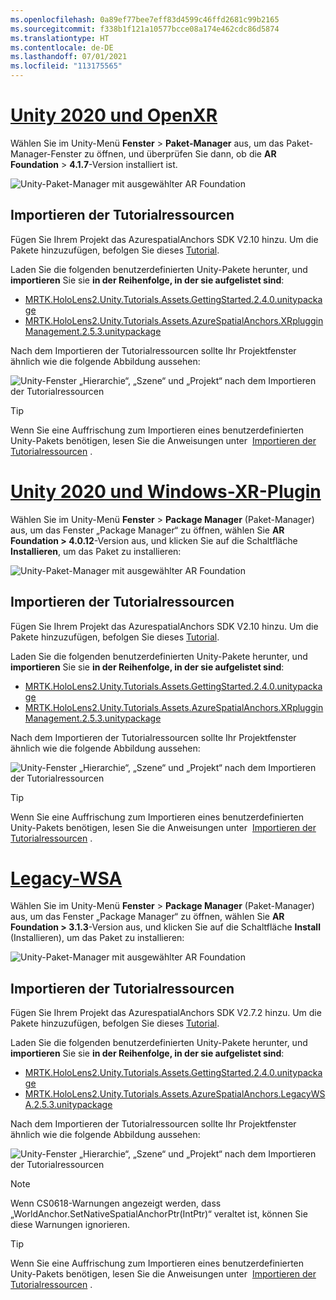 ```yaml
---
ms.openlocfilehash: 0a89ef77bee7eff83d4599c46ffd2681c99b2165
ms.sourcegitcommit: f338b1f121a10577bcce08a174e462cdc86d5874
ms.translationtype: HT
ms.contentlocale: de-DE
ms.lasthandoff: 07/01/2021
ms.locfileid: "113175565"
---
```

# <a name="unity-2020--openxr"></a>[Unity 2020 und OpenXR](#tab/openxr)

Wählen Sie im Unity-Menü **Fenster** > **Paket-Manager** aus, um das Paket-Manager-Fenster zu öffnen, und überprüfen Sie dann, ob die **AR Foundation** > **4.1.7**-Version installiert ist.

![Unity-Paket-Manager mit ausgewählter AR Foundation](../images/mr-learning-asa/asa-02-section3-step1-1-OpenXR.png)

## <a name="importing-the-tutorial-assets"></a>Importieren der Tutorialressourcen

Fügen Sie Ihrem Projekt das AzurespatialAnchors SDK V2.10 hinzu. Um die Pakete hinzuzufügen, befolgen Sie dieses [Tutorial](/azure/spatial-anchors/how-tos/setup-unity-project?tabs=UPMPackage).

Laden Sie die folgenden benutzerdefinierten Unity-Pakete herunter, und **importieren** Sie sie **in der Reihenfolge, in der sie aufgelistet sind**:

* [MRTK.HoloLens2.Unity.Tutorials.Assets.GettingStarted.2.4.0.unitypackage](https://github.com/microsoft/MixedRealityLearning/releases/download/getting-started-v2.4.0/MRTK.HoloLens2.Unity.Tutorials.Assets.GettingStarted.2.4.0.unitypackage)
* [MRTK.HoloLens2.Unity.Tutorials.Assets.AzureSpatialAnchors.XRplugginManagement.2.5.3.unitypackage](https://github.com/microsoft/MixedRealityLearning/releases/download/azure-spatial-anchors-v2.5.3.1/MRTK.HoloLens2.Unity.Tutorials.Assets.AzureSpatialAnchors.XRplugginManagement.2.5.3.unitypackage)

Nach dem Importieren der Tutorialressourcen sollte Ihr Projektfenster ähnlich wie die folgende Abbildung aussehen:

![Unity-Fenster „Hierarchie“, „Szene“ und „Projekt“ nach dem Importieren der Tutorialressourcen](../images/mr-learning-asa/asa-02-section3-step1-2-OpenXR.png)

> [!TIP]
> Wenn Sie eine Auffrischung zum Importieren eines benutzerdefinierten Unity-Pakets benötigen, lesen Sie die Anweisungen unter  [Importieren der Tutorialressourcen](../mr-learning-base-04.md#importing-the-tutorial-assets) .

# <a name="unity-2020--windows-xr-plugin"></a>[Unity 2020 und Windows-XR-Plugin](#tab/winxr)

Wählen Sie im Unity-Menü **Fenster** > **Package Manager** (Paket-Manager) aus, um das Fenster „Package Manager“ zu öffnen, wählen Sie **AR Foundation > 4.0.12**-Version aus, und klicken Sie auf die Schaltfläche **Installieren**, um das Paket zu installieren:

![Unity-Paket-Manager mit ausgewählter AR Foundation](../images/mr-learning-asa/asa-02-section3-step1-1-XRSDK.png)

## <a name="importing-the-tutorial-assets"></a>Importieren der Tutorialressourcen

Fügen Sie Ihrem Projekt das AzurespatialAnchors SDK V2.10 hinzu. Um die Pakete hinzuzufügen, befolgen Sie dieses [Tutorial](/azure/spatial-anchors/how-tos/setup-unity-project?tabs=UPMPackage).

Laden Sie die folgenden benutzerdefinierten Unity-Pakete herunter, und **importieren** Sie sie **in der Reihenfolge, in der sie aufgelistet sind**:

* [MRTK.HoloLens2.Unity.Tutorials.Assets.GettingStarted.2.4.0.unitypackage](https://github.com/microsoft/MixedRealityLearning/releases/download/getting-started-v2.4.0/MRTK.HoloLens2.Unity.Tutorials.Assets.GettingStarted.2.4.0.unitypackage)
* [MRTK.HoloLens2.Unity.Tutorials.Assets.AzureSpatialAnchors.XRplugginManagement.2.5.3.unitypackage](https://github.com/microsoft/MixedRealityLearning/releases/download/azure-spatial-anchors-v2.5.3.1/MRTK.HoloLens2.Unity.Tutorials.Assets.AzureSpatialAnchors.XRplugginManagement.2.5.3.unitypackage)

Nach dem Importieren der Tutorialressourcen sollte Ihr Projektfenster ähnlich wie die folgende Abbildung aussehen:

![Unity-Fenster „Hierarchie“, „Szene“ und „Projekt“ nach dem Importieren der Tutorialressourcen](../images/mr-learning-asa/asa-02-section3-step1-2-XRSDK.PNG)

> [!TIP]
> Wenn Sie eine Auffrischung zum Importieren eines benutzerdefinierten Unity-Pakets benötigen, lesen Sie die Anweisungen unter  [Importieren der Tutorialressourcen](../mr-learning-base-04.md#importing-the-tutorial-assets) .

# <a name="legacy-wsa"></a>[Legacy-WSA](#tab/wsa)

Wählen Sie im Unity-Menü **Fenster** > **Package Manager** (Paket-Manager) aus, um das Fenster „Package Manager“ zu öffnen, wählen Sie **AR Foundation > 3.1.3**-Version aus, und klicken Sie auf die Schaltfläche **Install** (Installieren), um das Paket zu installieren:

![Unity-Paket-Manager mit ausgewählter AR Foundation](../images/mr-learning-asa/asa-02-section3-step1-1-Legacy.png)

## <a name="importing-the-tutorial-assets"></a>Importieren der Tutorialressourcen

Fügen Sie Ihrem Projekt das AzurespatialAnchors SDK V2.7.2 hinzu. Um die Pakete hinzuzufügen, befolgen Sie dieses [Tutorial](/azure/spatial-anchors/how-tos/setup-unity-project?tabs=UPMPackage).

Laden Sie die folgenden benutzerdefinierten Unity-Pakete herunter, und **importieren** Sie sie **in der Reihenfolge, in der sie aufgelistet sind**:

* [MRTK.HoloLens2.Unity.Tutorials.Assets.GettingStarted.2.4.0.unitypackage](https://github.com/microsoft/MixedRealityLearning/releases/download/getting-started-v2.4.0/MRTK.HoloLens2.Unity.Tutorials.Assets.GettingStarted.2.4.0.unitypackage)
* [MRTK.HoloLens2.Unity.Tutorials.Assets.AzureSpatialAnchors.LegacyWSA.2.5.3.unitypackage](https://github.com/microsoft/MixedRealityLearning/releases/download/azure-spatial-anchors-v2.5.3.1/MRTK.HoloLens2.Unity.Tutorials.Assets.AzureSpatialAnchors.LegacyWSA.2.5.3.unitypackage)

Nach dem Importieren der Tutorialressourcen sollte Ihr Projektfenster ähnlich wie die folgende Abbildung aussehen:

![Unity-Fenster „Hierarchie“, „Szene“ und „Projekt“ nach dem Importieren der Tutorialressourcen](../images/mr-learning-asa/asa-02-section3-step1-2-Legacy.png)

> [!NOTE]
> Wenn CS0618-Warnungen angezeigt werden, dass „WorldAnchor.SetNativeSpatialAnchorPtr(IntPtr)“ veraltet ist, können Sie diese Warnungen ignorieren.

> [!TIP]
> Wenn Sie eine Auffrischung zum Importieren eines benutzerdefinierten Unity-Pakets benötigen, lesen Sie die Anweisungen unter  [Importieren der Tutorialressourcen](../mr-learning-base-04.md#importing-the-tutorial-assets) .
